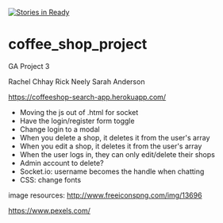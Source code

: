 [![Stories in Ready](https://badge.waffle.io/rachelchhay/coffee_shop_project.png?label=ready&title=Ready)](https://waffle.io/rachelchhay/coffee_shop_project?utm_source=badge)
# coffee_shop_project
GA Project 3

Rachel Chhay
Rick Neely
Sarah Anderson

https://coffeeshop-search-app.herokuapp.com/

- Moving the js out of .html for socket
- Have the login/register form toggle
- Change login to a modal
- When you delete a shop, it deletes it from the user's array
- When you edit a shop, it deletes it from the user's array
- When the user logs in, they can only edit/delete their shops
- Admin account to delete?
- Socket.io: username becomes the handle when chatting
- CSS: change fonts

image resources:
http://www.freeiconspng.com/img/13696

https://www.pexels.com/
